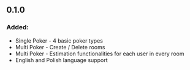 ## 0.1.0
### Added:
- Single Poker - 4 basic poker types
- Multi Poker - Create / Delete rooms
- Multi Poker - Estimation functionalities for each user in every room
- English and Polish language support
